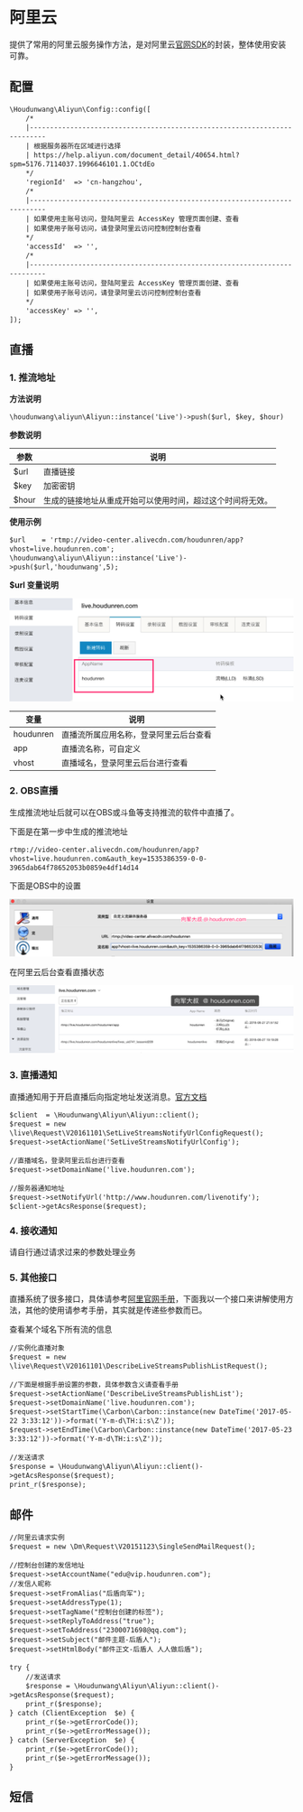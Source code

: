 # 阿里云

提供了常用的阿里云服务操作方法，是对阿里云[官网SDK](https://help.aliyun.com/document_detail/53111.html)的封装，整体使用安装可靠。

## 配置
```
\Houdunwang\Aliyun\Config::config([
    /*
    |--------------------------------------------------------------------------
    | 根据服务器所在区域进行选择
    | https://help.aliyun.com/document_detail/40654.html?spm=5176.7114037.1996646101.1.OCtdEo
    */
    'regionId'  => 'cn-hangzhou',
    /*
    |--------------------------------------------------------------------------
    | 如果使用主账号访问，登陆阿里云 AccessKey 管理页面创建、查看
    | 如果使用子账号访问，请登录阿里云访问控制控制台查看
    */
    'accessId'  => '',
    /*
    |--------------------------------------------------------------------------
    | 如果使用主账号访问，登陆阿里云 AccessKey 管理页面创建、查看
    | 如果使用子账号访问，请登录阿里云访问控制控制台查看
    */
    'accessKey' => '',
]);
```

## 直播

### 1. 推流地址

**方法说明**

```
\houdunwang\aliyun\Aliyun::instance('Live')->push($url, $key, $hour)
```

**参数说明**

| 参数  | 说明                                                       |
| ----- | ---------------------------------------------------------- |
| $url  | 直播链接                                                   |
| $key  | 加密密钥                                                   |
| $hour | 生成的链接地址从重成开始可以使用时间，超过这个时间将无效。 |

**使用示例**

```
$url    = 'rtmp://video-center.alivecdn.com/houdunren/app?vhost=live.houdunren.com';
\houdunwang\aliyun\Aliyun::instance('Live')->push($url,'houdunwang',5);
```
 **$url 变量说明**

![image-20180827214839552](assets/image-20180827214839552.png)

| 变量      | 说明                                   |
| --------- | -------------------------------------- |
| houdunren | 直播流所属应用名称，登录阿里云后台查看 |
| app       | 直播流名称，可自定义                   |
| vhost     | 直播域名，登录阿里云后台进行查看       |

### 2. OBS直播

生成推流地址后就可以在OBS或斗鱼等支持推流的软件中直播了。

下面是在第一步中生成的推流地址

```
rtmp://video-center.alivecdn.com/houdunren/app?vhost=live.houdunren.com&auth_key=1535386359-0-0-3965dab64f78652053b0859e4df14d14
```

下面是OBS中的设置

![image-20180827215707373](assets/image-20180827215707373.png)

在阿里云后台查看直播状态

![image-20180827215850279](assets/image-20180827215850279.png)

### 3. 直播通知

直播通知用于开启直播后向指定地址发送消息。[官方文档](https://help.aliyun.com/document_detail/35415.html?spm=a2c4g.11186623.2.20.1d3386dezPhJBc) 

```
$client  = \Houdunwang\Aliyun\Aliyun::client();
$request = new \live\Request\V20161101\SetLiveStreamsNotifyUrlConfigRequest();
$request->setActionName('SetLiveStreamsNotifyUrlConfig');

//直播域名，登录阿里云后台进行查看
$request->setDomainName('live.houdunren.com');

//服务器通知地址
$request->setNotifyUrl('http://www.houdunren.com/livenotify');
$client->getAcsResponse($request);
```

### 4. 接收通知

请自行通过请求过来的参数处理业务

### 5. 其他接口

直播系统了很多接口，具体请参考[阿里官网手册](https://help.aliyun.com/document_detail/48207.html?spm=5176.7991389.632961.2.G5Hkk9)，下面我以一个接口来讲解使用方法，其他的使用请参考手册，其实就是传递些参数而已。

查看某个域名下所有流的信息

```
//实例化直播对象
$request = new \live\Request\V20161101\DescribeLiveStreamsPublishListRequest();

//下面是根据手册设置的参数，具体参数含义请查看手册
$request->setActionName('DescribeLiveStreamsPublishList');
$request->setDomainName('live.houdunren.com');
$request->setStartTime(\Carbon\Carbon::instance(new DateTime('2017-05-22 3:33:12'))->format('Y-m-d\TH:i:s\Z'));
$request->setEndTime(\Carbon\Carbon::instance(new DateTime('2017-05-23 3:33:12'))->format('Y-m-d\TH:i:s\Z'));

//发送请求
$response = \Houdunwang\Aliyun\Aliyun::client()->getAcsResponse($request);
print_r($response);
```

## 邮件
```
//阿里云请求实例
$request = new \Dm\Request\V20151123\SingleSendMailRequest();

//控制台创建的发信地址
$request->setAccountName("edu@vip.houdunren.com");
//发信人昵称
$request->setFromAlias("后盾向军");
$request->setAddressType(1);
$request->setTagName("控制台创建的标签");
$request->setReplyToAddress("true");
$request->setToAddress("2300071698@qq.com");
$request->setSubject("邮件主题-后盾人");
$request->setHtmlBody("邮件正文-后盾人 人人做后盾");

try {
	//发送请求
	$response = \Houdunwang\Aliyun\Aliyun::client()->getAcsResponse($request);
	print_r($response);
} catch (ClientException  $e) {
	print_r($e->getErrorCode());
	print_r($e->getErrorMessage());
} catch (ServerException  $e) {
	print_r($e->getErrorCode());
	print_r($e->getErrorMessage());
}
```



## 短信